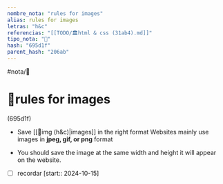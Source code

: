 ```yaml
---
nombre_nota: "rules for images"
alias: rules for images
letras: "h&c"
referencias: "[[TODO/🏛️html & css (31ab4).md]]"
tipo_nota: "📑"
hash: "695d1f"
parent_hash: "206ab"
---
```


#nota/📑

# 📑rules for images
<div class="hash">(695d1f)</div>

- Save [[📑img (h&c)|images]] in the right format
     Websites mainly use images in __jpeg, gif, or png__ format
     
- You should save the image at the same width and height it will appear on the website. 







- [ ] recordar  [start:: 2024-10-15]

